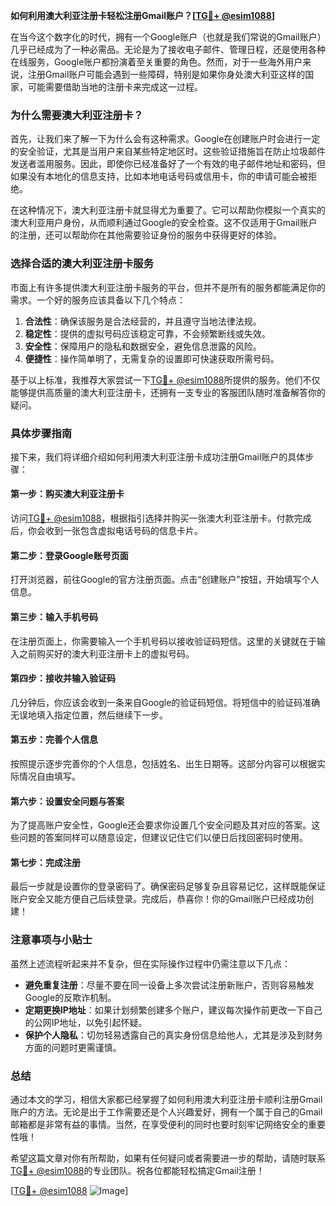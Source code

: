 **如何利用澳大利亚注册卡轻松注册Gmail账户？[[TG💪+ @esim1088](https://t.me/s/esim1088)]**

在当今这个数字化的时代，拥有一个Google账户（也就是我们常说的Gmail账户）几乎已经成为了一种必需品。无论是为了接收电子邮件、管理日程，还是使用各种在线服务，Google账户都扮演着至关重要的角色。然而，对于一些海外用户来说，注册Gmail账户可能会遇到一些障碍，特别是如果你身处澳大利亚这样的国家，可能需要借助当地的注册卡来完成这一过程。

### **为什么需要澳大利亚注册卡？**

首先，让我们来了解一下为什么会有这种需求。Google在创建账户时会进行一定的安全验证，尤其是当用户来自某些特定地区时。这些验证措施旨在防止垃圾邮件发送者滥用服务。因此，即使你已经准备好了一个有效的电子邮件地址和密码，但如果没有本地化的信息支持，比如本地电话号码或信用卡，你的申请可能会被拒绝。

在这种情况下，澳大利亚注册卡就显得尤为重要了。它可以帮助你模拟一个真实的澳大利亚用户身份，从而顺利通过Google的安全检查。这不仅适用于Gmail账户的注册，还可以帮助你在其他需要验证身份的服务中获得更好的体验。

### **选择合适的澳大利亚注册卡服务**

市面上有许多提供澳大利亚注册卡服务的平台，但并不是所有的服务都能满足你的需求。一个好的服务应该具备以下几个特点：

1. **合法性**：确保该服务是合法经营的，并且遵守当地法律法规。
2. **稳定性**：提供的虚拟号码应该稳定可靠，不会频繁断线或失效。
3. **安全性**：保障用户的隐私和数据安全，避免信息泄露的风险。
4. **便捷性**：操作简单明了，无需复杂的设置即可快速获取所需号码。

基于以上标准，我推荐大家尝试一下[TG💪+ @esim1088](https://t.me/s/esim1088)所提供的服务。他们不仅能够提供高质量的澳大利亚注册卡，还拥有一支专业的客服团队随时准备解答你的疑问。

### **具体步骤指南**

接下来，我们将详细介绍如何利用澳大利亚注册卡成功注册Gmail账户的具体步骤：

#### **第一步：购买澳大利亚注册卡**
访问[TG💪+ @esim1088](https://t.me/s/esim1088)，根据指引选择并购买一张澳大利亚注册卡。付款完成后，你会收到一张包含虚拟电话号码的信息卡片。

#### **第二步：登录Google账号页面**
打开浏览器，前往Google的官方注册页面。点击“创建账户”按钮，开始填写个人信息。

#### **第三步：输入手机号码**
在注册页面上，你需要输入一个手机号码以接收验证码短信。这里的关键就在于输入之前购买好的澳大利亚注册卡上的虚拟号码。

#### **第四步：接收并输入验证码**
几分钟后，你应该会收到一条来自Google的验证码短信。将短信中的验证码准确无误地填入指定位置，然后继续下一步。

#### **第五步：完善个人信息**
按照提示逐步完善你的个人信息，包括姓名、出生日期等。这部分内容可以根据实际情况自由填写。

#### **第六步：设置安全问题与答案**
为了提高账户安全性，Google还会要求你设置几个安全问题及其对应的答案。这些问题的答案同样可以随意设定，但建议记住它们以便日后找回密码时使用。

#### **第七步：完成注册**
最后一步就是设置你的登录密码了。确保密码足够复杂且容易记忆，这样既能保证账户安全又能方便自己后续登录。完成后，恭喜你！你的Gmail账户已经成功创建！

### **注意事项与小贴士**

虽然上述流程听起来并不复杂，但在实际操作过程中仍需注意以下几点：

- **避免重复注册**：尽量不要在同一设备上多次尝试注册新账户，否则容易触发Google的反欺诈机制。
- **定期更换IP地址**：如果计划频繁创建多个账户，建议每次操作前更改一下自己的公网IP地址，以免引起怀疑。
- **保护个人隐私**：切勿轻易透露自己的真实身份信息给他人，尤其是涉及到财务方面的问题时更需谨慎。

### **总结**

通过本文的学习，相信大家都已经掌握了如何利用澳大利亚注册卡顺利注册Gmail账户的方法。无论是出于工作需要还是个人兴趣爱好，拥有一个属于自己的Gmail邮箱都是非常有益的事情。当然，在享受便利的同时也要时刻牢记网络安全的重要性哦！

希望这篇文章对你有所帮助，如果有任何疑问或者需要进一步的帮助，请随时联系[TG💪+ @esim1088](https://t.me/s/esim1088)的专业团队。祝各位都能轻松搞定Gmail注册！

[[TG💪+ @esim1088](https://t.me/s/esim1088) ![Image](https://i.postimg.cc/4NQfJmqS/Snipaste-2025-05-13-00-14-12.png)]